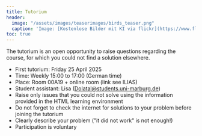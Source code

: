```yaml
---
title: Tutorium
header:
  image: "/assets/images/teaserimages/birds_teaser.png"
  caption: 'Image: [Kostenlose Bilder mit KI via flickr](https://www.flickr.com/photos/ai_universe/53440008559/); [CC BY 2.0 DEED](https://creativecommons.org/licenses/by/2.0/); image cropped'
toc: true
---
```

<!--more-->

The tutorium is an open opportunity to raise questions regarding the course, for which you could not find a solution elsewhere.

* First tutorium: Friday 25 April 2025
* Time:  Weekly 15:00 to 17:00 (German time)
* Place: Room 00A19 + online room (link see ILIAS)
* Student assistant: Lisa (Dolatal@students.uni-marburg.de)
* Raise only issues that you could not solve using the information provided in the HTML learning environment
* Do not forget to check the internet for solutions to your problem before joining the tutorium
* Clearly describe your problem ("it did not work" is not enough!)
* Participation is voluntary

